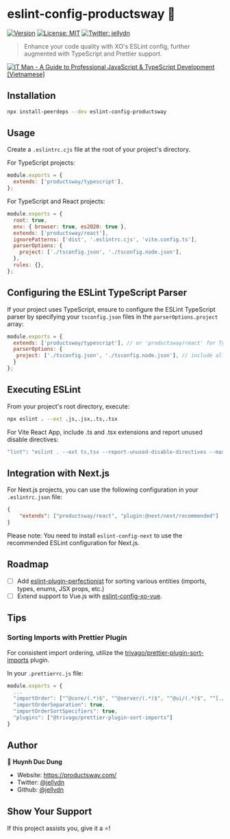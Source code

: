 # eslint-config-productsway 👋

[![Version](https://img.shields.io/npm/v/eslint-config-productsway.svg)](https://www.npmjs.com/package/eslint-config-productsway)
[![License: MIT](https://img.shields.io/badge/License-MIT-yellow.svg)](#)
[![Twitter: jellydn](https://img.shields.io/twitter/follow/jellydn.svg?style=social)](https://twitter.com/jellydn)

> Enhance your code quality with XO's ESLint config, further augmented with TypeScript and Prettier support.

[![IT Man - A Guide to Professional JavaScript &amp; TypeScript Development [Vietnamese]](https://i.ytimg.com/vi/FTG0rTnhjV8/hqdefault.jpg)](https://www.youtube.com/watch?v=FTG0rTnhjV8)

## Installation

```sh
npx install-peerdeps --dev eslint-config-productsway
```

## Usage

Create a `.eslintrc.cjs` file at the root of your project's directory.

For TypeScript projects:
```js
module.exports = {
  extends: ['productsway/typescript'],
};
```

For TypeScript and React projects:
```js
module.exports = {
  root: true,
  env: { browser: true, es2020: true },
  extends: ['productsway/react'],
  ignorePatterns: ['dist', '.eslintrc.cjs', 'vite.config.ts'],
  parserOptions: {
    project: ['./tsconfig.json', './tsconfig.node.json'],
  },
  rules: {},
};
```

## Configuring the ESLint TypeScript Parser

If your project uses TypeScript, ensure to configure the ESLint TypeScript parser by specifying your `tsconfig.json` files in the `parserOptions.project` array:

```js
module.exports = {
  extends: ['productsway/typescript'], // or 'productsway/react' for TypeScript and React
  parserOptions: {
   project: ['./tsconfig.json', './tsconfig.node.json'], // include all your tsconfig.json files here
  }
};
```

## Executing ESLint

From your project's root directory, execute:

```sh
npx eslint . --ext .js,.jsx,.ts,.tsx
```

For Vite React App, include .ts and .tsx extensions and report unused disable directives:

```sh
"lint": "eslint . --ext ts,tsx --report-unused-disable-directives --max-warnings 0",
```

## Integration with Next.js

For Next.js projects, you can use the following configuration in your `.eslintrc.json` file:

```json
{
    "extends": ["productsway/react", "plugin:@next/next/recommended"]
}
```

Please note: You need to install `eslint-config-next` to use the recommended ESLint configuration for Next.js.

## Roadmap

-   [ ] Add [eslint-plugin-perfectionist](https://github.com/azat-io/eslint-plugin-perfectionist) for sorting various entities (imports, types, enums, JSX props, etc.)
-   [ ] Extend support to Vue.js with [eslint-config-xo-vue](https://github.com/ChocPanda/eslint-config-xo-vue#use-with-xo).

## Tips

### Sorting Imports with Prettier Plugin

For consistent import ordering, utilize the [trivago/prettier-plugin-sort-imports](https://github.com/trivago/prettier-plugin-sort-imports#usage) plugin.

In your `.prettierrc.js` file:

```js
module.exports = {
  ...
  "importOrder": ["^@core/(.*)$", "^@server/(.*)$", "^@ui/(.*)$", "^[./]"],
  "importOrderSeparation": true,
  "importOrderSortSpecifiers": true,
  "plugins": ["@trivago/prettier-plugin-sort-imports"]
}
```

## Author

👤 **Huynh Duc Dung**

-   Website: https://productsway.com/
-   Twitter: [@jellydn](https://twitter.com/jellydn)
-   Github: [@jellydn](https://github.com/jellydn)

## Show Your Support

If this project assists you, give it a ⭐️!
